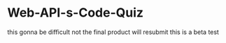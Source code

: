 # Web-API-s-Code-Quiz
this gonna be difficult
not the final product will resubmit
this is a beta test
